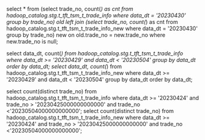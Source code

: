 select * from (select trade_no, count(*) as cnt from hadoop_catalog.stg.t_tft_tsm_t_trade_info where data_dt = '20230430' group by trade_no) old
left join
(select trade_no, count(*) as cnt from hadoop_catalog.stg.t_tft_tsm_t_trade_info_new where data_dt = '20230430' group by trade_no) new
on old.trade_no = new.trade_no where new.trade_no is null;  

select data_dt,  count(*) from hadoop_catalog.stg.t_tft_tsm_t_trade_info where data_dt >= '20230429' and data_dt < '20230504' group by data_dt order by data_dt;
select data_dt,  count(*) from hadoop_catalog.stg.t_tft_tsm_t_trade_info_new where data_dt >= '20230429' and data_dt < '20230504' group by data_dt order by data_dt;

select count(distinct trade_no) from hadoop_catalog.stg.t_tft_tsm_t_trade_info where data_dt >= '20230424' and trade_no > '20230425000000000000' and trade_no <'20230504000000000000';
select count(distinct trade_no) from hadoop_catalog.stg.t_tft_tsm_t_trade_info_new where data_dt >= '20230424' and trade_no > '20230425000000000000' and trade_no <'20230504000000000000';
